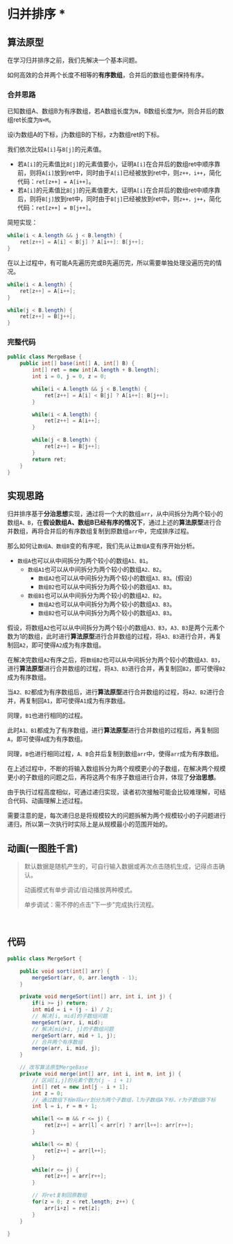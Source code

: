 # 归并排序 *

## 算法原型

在学习归并排序之前，我们先解决一个基本问题。

如何高效的合并两个长度不相等的**有序数组**，合并后的数组也要保持有序。
### 合并思路

已知数组A、数组B为有序数组，若A数组长度为`N`，B数组长度为`M`，则合并后的数组ret长度为`N+M`。

设i为数组A的下标，j为数组B的下标，z为数组ret的下标。

我们依次比较`A[i]`与`B[j]`的元素值。

- 若`A[i]`的元素值比`B[j]`的元素值要小，证明`A[i]`在合并后的数组ret中顺序靠前，则将`A[i]`放到ret中，同时由于`A[i]`已经被放到ret中，则`z++，i++`，简化代码：`ret[z++] = A[i++]`。
- 若`A[i]`的元素值比`B[j]`的元素值要大，证明`A[i]`在合并后的数组ret中顺序靠后，则将`B[j]`放到ret中，同时由于`B[j]`已经被放到ret中，则`z++，j++`，简化代码：`ret[z++] = B[j++]`。

简短实现：
```java
while(i < A.length && j < B.length) {
	ret[z++] = A[i] < B[j] ? A[i++]: B[j++];
}
```

在以上过程中，有可能A先遍历完或B先遍历完，所以需要单独处理没遍历完的情况。

```java
while(i < A.length) {
	ret[z++] = A[i++];
}

while(j < B.length) {
	ret[z++] = B[j++];
}
```

### 完整代码
```java
public class MergeBase {
    public int[] base(int[] A, int[] B) {
        int[] ret = new int[A.length + B.length];
        int i = 0, j = 0, z = 0;

        while(i < A.length && j < B.length) {
            ret[z++] = A[i] < B[j] ? A[i++]: B[j++];
        }

        while(i < A.length) {
            ret[z++] = A[i++];
        }

        while(j < B.length) {
            ret[z++] = B[j++];
        }
        return ret;
    }
}
```

## 实现思路

归并排序基于**分治思想**实现，通过将一个大的数组`arr`，从中间拆分为两个较小的数组`A、B`，在**假设数组A、数组B已经有序的情况下**，通过上述的**算法原型**进行合并数组，再将合并后的有序数组复制到原数组`arr`中，完成排序过程。

那么如何让`数组A、数组B`变的有序呢，我们先从让`数组A`变有序开始分析。

- `数组A`也可以从中间拆分为两个较小的数组`A1、B1`。
    - `数组A1`也可以从中间拆分为两个较小的数组`A2、B2`。
        - `数组A2`也可以从中间拆分为两个较小的数组`A3、B3`。(假设)
        - `数组B2`也可以从中间拆分为两个较小的数组`A3、B3`。
    - `数组B1`也可以从中间拆分为两个较小的数组`A2、B2`。
        - `数组A2`也可以从中间拆分为两个较小的数组`A3、B3`。
        - `数组B2`也可以从中间拆分为两个较小的数组`A3、B3`。

假设，将数组`A2`也可以从中间拆分为两个较小的数组`A3、B3`，`A3、B3`是两个元素个数为1的数组，此时进行**算法原型**进行合并数组的过程，将`A3、B3`进行合并，再复制回`A2`，即可使得`A2`成为有序数组。

在解决完数组`A2`有序之后，将`数组B2`也可以从中间拆分为两个较小的数组`A3、B3`，进行**算法原型**进行合并数组的过程，将`A3、B3`进行合并，再复制回`B2`，即可使得`B2`成为有序数组。

当`A2、B2`都成为有序数组后，进行**算法原型**进行合并数组的过程，将`A2、B2`进行合并，再复制回`A1`，即可使得`A1`成为有序数组。

同理，`B1`也进行相同的过程。

此时`A1、B1`都成为了有序数组，进行**算法原型**进行合并数组的过程后，再复制回`A`，即可使得`A`成为有序数组。

同理，`B`也进行相同过程，`A、B`合并后复制到数组`arr`中，使得`arr`成为有序数组。

在上述过程中，不断的将输入数组拆分为两个规模更小的子数组，在解决两个规模更小的子数组的问题之后，再将这两个有序子数组进行合并，体现了**分治思想**。

由于执行过程高度相似，可通过递归实现，读者初次接触可能会比较难理解，可结合代码、动画理解上述过程。

需要注意的是，每次递归总是将规模较大的问题拆解为两个规模较小的子问题进行递归，所以第一次执行时实际上是从规模最小的范围开始的。

## 动画(一图胜千言)

> 默认数据是随机产生的，可自行输入数据或再次点击随机生成，记得点击确认。
>
> 动画模式有单步调试/自动播放两种模式。
>
> 单步调试：需不停的点击"下一步"完成执行流程。

<br>
<merge-sort />

## 代码

```java
public class MergeSort {

    public void sort(int[] arr) {
        mergeSort(arr, 0, arr.length - 1);
    }

    private void mergeSort(int[] arr, int i, int j) {
        if(i >= j) return;
        int mid = i + (j - i) / 2;
        // 解决[i, mid]的子数组问题
        mergeSort(arr, i, mid);
        // 解决[mid+1, j]的子数组问题
        mergeSort(arr, mid + 1, j);
        // 合并两个有序数组
        merge(arr, i, mid, j);
    }

    // 改写算法原型MergeBase
    private void merge(int[] arr, int i, int m, int j) {
	    // 区间[i,j]的元素个数为(j - i + 1)
        int[] ret = new int[j - i + 1];
        int z = 0;
	    // 通过数组下标m将arr划分为两个子数组，l为子数组A下标，r为子数组B下标
        int l = i, r = m + 1;

        while(l <= m && r <= j) {
            ret[z++] = arr[l] < arr[r] ? arr[l++]: arr[r++];
        }

        while(l <= m) {
            ret[z++] = arr[l++];
        }

        while(r <= j) {
            ret[z++] = arr[r++];
        }

        // 将ret复制回原数组
        for(z = 0; z < ret.length; z++) {
            arr[i+z] = ret[z];
        }
    }

}
```







